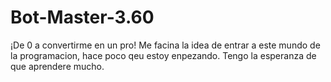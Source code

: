 # Bot-Master-3.60
¡De 0 a convertirme en un pro!
Me facina la idea de entrar a este mundo de la programacion, hace poco qeu estoy enpezando.
Tengo la esperanza de que aprendere mucho.
